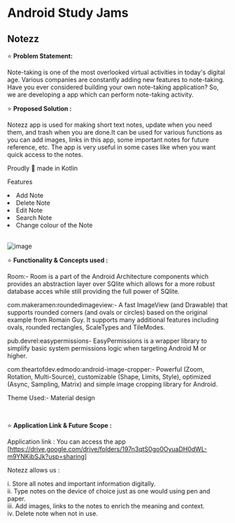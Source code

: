 # Android Study Jams
<h2>Notezz</h2>

⭐ **Problem Statement:**

Note-taking is one of the most overlooked virtual activities in
today's digital age. Various companies are constantly adding new features to note-taking. Have you ever considered building your own note-taking application? So, we are developing a app which can perform note-taking activity.







⭐ **Proposed Solution :**

Notezz app is used for making short text notes, update when you need them, and trash when you are done.It can be used for various functions as you can add images, links in this app, some important notes for future reference, etc. The app is very useful in some cases like when you want quick access to the notes. 

Proudly 💪 made in Kotlin

Features
<li>Add Note</li>
<li>Delete Note</li>
<li>Edit Note</li>
<li>Search Note</li>
<li>Change colour of the Note</li></br>





![image](https://user-images.githubusercontent.com/83875053/148693485-99d70ad6-f40a-4716-a47d-3ce35ef6f80b.png)


⭐ **Functionality & Concepts used :**

Room:- Room is a part of the Android Architecture components which provides an abstraction layer over SQlite which allows for a more robust database acces while still providing the full power of SQlite.

com.makeramen:roundedimageview:- A fast ImageView (and Drawable) that supports rounded corners (and ovals or circles) based on the original example from Romain Guy. It supports many additional features including ovals, rounded rectangles, ScaleTypes and TileModes.

pub.devrel:easypermissions- EasyPermissions is a wrapper library to simplify basic system permissions logic when targeting Android M or higher.

com.theartofdev.edmodo:android-image-cropper:- Powerful (Zoom, Rotation, Multi-Source), customizable (Shape, Limits, Style), optimized (Async, Sampling, Matrix) and simple image cropping library for Android.

Theme Used:-  Material design

</br>

⭐ **Application Link & Future Scope :**

Application link : 
You can access the app [https://drive.google.com/drive/folders/197n3qtS0go0OyuaDH0dWL-m9YNKibSJk?usp=sharing]



Notezz allows us :

i. Store all notes and important information digitally.</br>
ii. Type notes on the device of choice just as one would using pen and paper.</br>
iii. Add images, links to the notes to enrich the meaning and context. </br>
iv. Delete note when not in use.</br>


